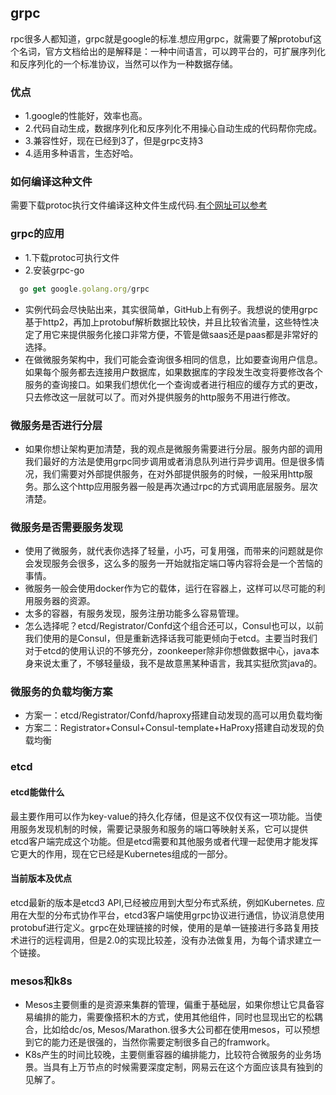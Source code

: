 ## grpc 
rpc很多人都知道，grpc就是google的标准.想应用grpc，就需要了解protobuf这个名词，官方文档给出的是解释是：一种中间语言，可以跨平台的，可扩展序列化和反序列化的一个标准协议，当然可以作为一种数据存储。
### 优点
+ 1.google的性能好，效率也高。
+ 2.代码自动生成，数据序列化和反序列化不用操心自动生成的代码帮你完成。
+ 3.兼容性好，现在已经到3了，但是grpc支持3
+ 4.适用多种语言，生态好哈。
### 如何编译这种文件
需要下载protoc执行文件编译这种文件生成代码.[有个网址可以参考](http://blog.sina.com.cn/s/blog_653ac36d0101h9kn.html)

### grpc的应用
+ 1.下载protoc可执行文件
+ 2.安装grpc-go

```js
  go get google.golang.org/grpc
```
+ 实例代码会尽快贴出来，其实很简单，GitHub上有例子。我想说的使用grpc基于http2，再加上protobuf解析数据比较快，并且比较省流量，这些特性决定了用它来提供服务化接口非常方便，不管是做saas还是paas都是非常好的选择。
+ 在做微服务架构中，我们可能会查询很多相同的信息，比如要查询用户信息。如果每个服务都去连接用户数据库，如果数据库的字段发生改变将要修改各个服务的查询接口。如果我们想优化一个查询或者进行相应的缓存方式的更改，只去修改这一层就可以了。而对外提供服务的http服务不用进行修改。

### 微服务是否进行分层
+ 如果你想让架构更加清楚，我的观点是微服务需要进行分层。服务内部的调用我们最好的方法是使用grpc同步调用或者消息队列进行异步调用。但是很多情况，我们需要对外部提供服务，在对外部提供服务的时候，一般采用http服务。那么这个http应用服务器一般是再次通过rpc的方式调用底层服务。层次清楚。

### 微服务是否需要服务发现
+ 使用了微服务，就代表你选择了轻量，小巧，可复用强，而带来的问题就是你会发现服务会很多，这么多的服务一开始就指定端口等内容将会是一个苦恼的事情。
+ 微服务一般会使用docker作为它的载体，运行在容器上，这样可以尽可能的利用服务器的资源。
+ 太多的容器，有服务发现，服务注册功能多么容易管理。
+ 怎么选择呢？etcd/Registrator/Confd这个组合还可以，Consul也可以，以前我们使用的是Consul，但是重新选择话我可能更倾向于etcd。主要当时我们对于etcd的使用认识的不够充分，zoonkeeper除非你想做数据中心，java本身来说太重了，不够轻量级，我不是故意黑某种语言，我其实挺欣赏java的。

### 微服务的负载均衡方案
+ 方案一：etcd/Registrator/Confd/haproxy搭建自动发现的高可以用负载均衡
+ 方案二：Registrator+Consul+Consul-template+HaProxy搭建自动发现的负载均衡

### etcd
#### etcd能做什么
最主要作用可以作为key-value的持久化存储，但是这不仅仅有这一项功能。当使用服务发现机制的时候，需要记录服务和服务的端口等映射关系，它可以提供etcd客户端完成这个功能。但是etcd需要和其他服务或者代理一起使用才能发挥它更大的作用，现在它已经是Kubernetes组成的一部分。
#### 当前版本及优点
etcd最新的版本是etcd3 API,已经被应用到大型分布式系统，例如Kubernetes. 应用在大型的分布式协作平台，etcd3客户端使用grpc协议进行通信，协议消息使用protobuf进行定义。grpc在处理链接的时候，使用的是单一链接进行多路复用技术进行的远程调用，但是2.0的实现比较差，没有办法做复用，为每个请求建立一个链接。
### mesos和k8s
+ Mesos主要侧重的是资源来集群的管理，偏重于基础层，如果你想让它具备容易编排的能力，需要像搭积木的方式，使用其他组件，同时也显现出它的松耦合，比如给dc/os, Mesos/Marathon.很多大公司都在使用mesos，可以预想到它的能力还是很强的，当然你需要定制很多自己的framwork。
+ K8s产生的时间比较晚，主要侧重容器的编排能力，比较符合微服务的业务场景。当具有上万节点的时候需要深度定制，网易云在这个方面应该具有独到的见解了。